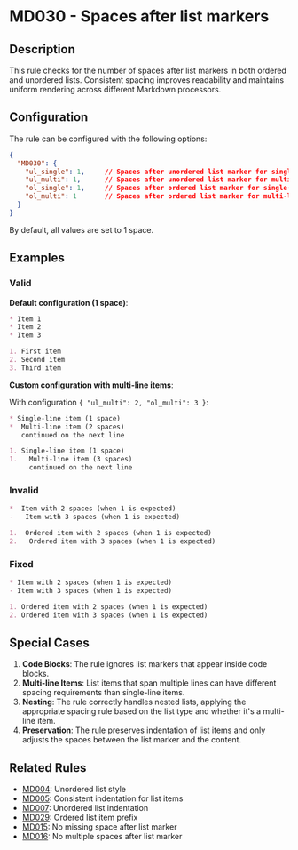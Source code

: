 # MD030 - Spaces after list markers

## Description

This rule checks for the number of spaces after list markers in both ordered and unordered lists. Consistent spacing improves readability and maintains uniform rendering across different Markdown processors.

## Configuration

The rule can be configured with the following options:

```json
{
  "MD030": {
    "ul_single": 1,     // Spaces after unordered list marker for single-line items
    "ul_multi": 1,      // Spaces after unordered list marker for multi-line items
    "ol_single": 1,     // Spaces after ordered list marker for single-line items
    "ol_multi": 1       // Spaces after ordered list marker for multi-line items
  }
}
```

By default, all values are set to 1 space.

## Examples

### Valid

**Default configuration (1 space)**:

```markdown
* Item 1
* Item 2
* Item 3

1. First item
2. Second item
3. Third item
```

**Custom configuration with multi-line items**:

With configuration `{ "ul_multi": 2, "ol_multi": 3 }`:

```markdown
* Single-line item (1 space)
*  Multi-line item (2 spaces)
   continued on the next line

1. Single-line item (1 space)
1.   Multi-line item (3 spaces)
     continued on the next line
```

### Invalid

```markdown
*  Item with 2 spaces (when 1 is expected)
-   Item with 3 spaces (when 1 is expected)

1.  Ordered item with 2 spaces (when 1 is expected)
2.   Ordered item with 3 spaces (when 1 is expected)
```

### Fixed

```markdown
* Item with 2 spaces (when 1 is expected)
- Item with 3 spaces (when 1 is expected)

1. Ordered item with 2 spaces (when 1 is expected)
2. Ordered item with 3 spaces (when 1 is expected)
```

## Special Cases

1. **Code Blocks**: The rule ignores list markers that appear inside code blocks.
2. **Multi-line Items**: List items that span multiple lines can have different spacing requirements than single-line items.
3. **Nesting**: The rule correctly handles nested lists, applying the appropriate spacing rule based on the list type and whether it's a multi-line item.
4. **Preservation**: The rule preserves indentation of list items and only adjusts the spaces between the list marker and the content.

## Related Rules

- [MD004](md004.md): Unordered list style
- [MD005](md005.md): Consistent indentation for list items
- [MD007](md007.md): Unordered list indentation
- [MD029](md029.md): Ordered list item prefix
- [MD015](md015.md): No missing space after list marker
- [MD016](md016.md): No multiple spaces after list marker 